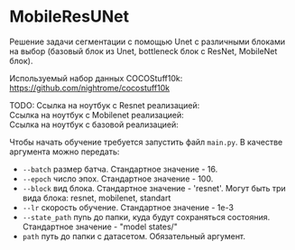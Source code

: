 # MobileResUNet

Решение задачи сегментации с помощью Unet c различными блоками на выбор (базовый блок из Unet, bottleneck блок с ResNet, MobileNet блок).

Используемый набор данных COCOStuff10k: https://github.com/nightrome/cocostuff10k

TODO:
Ссылка на ноутбук с Resnet реализацией:\
Ссылка на ноутбук с Mobilenet реализацией:\
Ссылка на ноутбук с базовой реализацией:

Чтобы начать обучение требуется запустить файл `main.py`. В качестве аргумента можно передать:
* `--batch` размер батча. Стандартное значение - 16.
* `--epoch` число эпох. Стандартное значение - 100.
* `--block` вид блока. Стандартное значение - 'resnet'. Могут быть три вида блока: resnet, mobilenet, standart
* `--lr` скорость обучение. Стандартное значение - 1e-3
* `--state_path` пуnь до папки, куда будут сохраняться состояния. Стандартное значение - "model states/"
* `path` путь до папки c датасетом. Обязательный аргумент.
